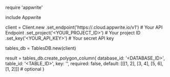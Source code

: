 require 'appwrite'

include Appwrite

client = Client.new
    .set_endpoint('https://<REGION>.cloud.appwrite.io/v1') # Your API Endpoint
    .set_project('<YOUR_PROJECT_ID>') # Your project ID
    .set_key('<YOUR_API_KEY>') # Your secret API key

tables_db = TablesDB.new(client)

result = tables_db.create_polygon_column(
    database_id: '<DATABASE_ID>',
    table_id: '<TABLE_ID>',
    key: '',
    required: false,
    default: [[[1, 2], [3, 4], [5, 6], [1, 2]]] # optional
)
